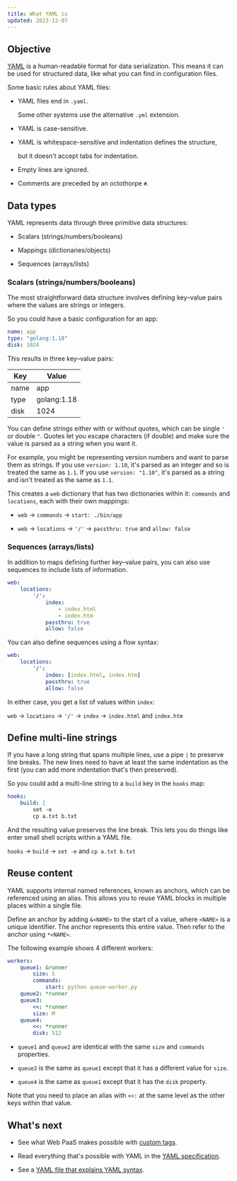 ```yaml
---
title: What YAML is
updated: 2023-12-07
---
```



## Objective  

[YAML](https://en.wikipedia.org/wiki/YAML) is a human-readable format for data serialization.
This means it can be used for structured data, like what you can find in configuration files.

Some basic rules about YAML files:

- YAML files end in `.yaml`.

  Some other systems use the alternative `.yml` extension.
- YAML is case-sensitive.

- YAML is whitespace-sensitive and indentation defines the structure,

  but it doesn't accept tabs for indentation.
- Empty lines are ignored.

- Comments are preceded by an octothorpe `#`.


## Data types

YAML represents data through three primitive data structures:

- Scalars (strings/numbers/booleans)

- Mappings (dictionaries/objects)

- Sequences (arrays/lists)


### Scalars (strings/numbers/booleans)

The most straightforward data structure involves defining key–value pairs where the values are strings or integers.


<!-- Web PaaS -->
So you could have a basic configuration for an app:

```yaml 
name: app
type: "golang:1.18"
disk: 1024
```

This results in three key–value pairs:

| Key                 | Value               |
| ------------------- |-------------------- |
| name                | app                 |
| type                | golang:1.18         |
| disk                | 1024                |

You can define strings either with or without quotes, which can be single `'` or double `"`.
Quotes let you escape characters (if double) and make sure the value is parsed as a string when you want it.

For example, you might be representing version numbers and want to parse them as strings.
If you use `version: 1.10`, it's parsed as an integer and so is treated the same as `1.1`.
If you use `version: "1.10"`, it's parsed as a string and isn't treated as the same as `1.1`.



This creates a `web` dictionary that has two dictionaries within it: `commands` and `locations`,
each with their own mappings:

- `web` → `commands` → `start: ./bin/app`

- `web` → `locations` → `'/'` → `passthru: true` and `allow: false`


### Sequences (arrays/lists)

In addition to maps defining further key–value pairs, you can also use sequences to include lists of information.


```yaml 
web:
    locations:
        '/':
            index:
                - index.html
                - index.htm
            passthru: true
            allow: false
```


You can also define sequences using a flow syntax:


```yaml 
web:
    locations:
        '/':
            index: [index.html, index.htm]
            passthru: true
            allow: false
```


In either case, you get a list of values within `index`:

`web` → `locations` → `'/'` → `index` → `index.html` and `index.htm`

## Define multi-line strings

If you have a long string that spans multiple lines, use a pipe `|` to preserve line breaks.
The new lines need to have at least the same indentation as the first
(you can add more indentation that's then preserved).

So you could add a multi-line string to a `build` key in the `hooks` map:


```yaml 
hooks:
    build: |
        set -e
        cp a.txt b.txt
```


And the resulting value preserves the line break.
This lets you do things like enter small shell scripts within a YAML file.

`hooks` → `build` → `set -e` and `cp a.txt b.txt`

## Reuse content

YAML supports internal named references, known as anchors, which can be referenced using an alias.
This allows you to reuse YAML blocks in multiple places within a single file.

Define an anchor by adding `&<NAME>` to the start of a value, where `<NAME>` is a unique identifier.
The anchor represents this entire value.
Then refer to the anchor using `*<NAME>`.

The following example shows 4 different workers:


```yaml 
workers:
    queue1: &runner
        size: S
        commands:
            start: python queue-worker.py
    queue2: *runner
    queue3: 
        <<: *runner
        size: M
    queue4: 
        <<: *runner
        disk: 512
```

- `queue1` and `queue2` are identical with the same `size` and `commands` properties.

- `queue3` is the same as `queue1` except that it has a different value for `size`.

- `queue4` is the same as `queue1` except that it has the `disk` property.




Note that you need to place an alias with `<<:` at the same level as the other keys within that value.

## What's next

- See what Web PaaS makes possible with [custom tags](../../.././.-platform-yaml-tags).

- Read everything that's possible with YAML in the [YAML specification](https://yaml.org/spec/1.2.2/).

- See a [YAML file that explains YAML syntax](https://learnxinyminutes.com/docs/yaml/).

